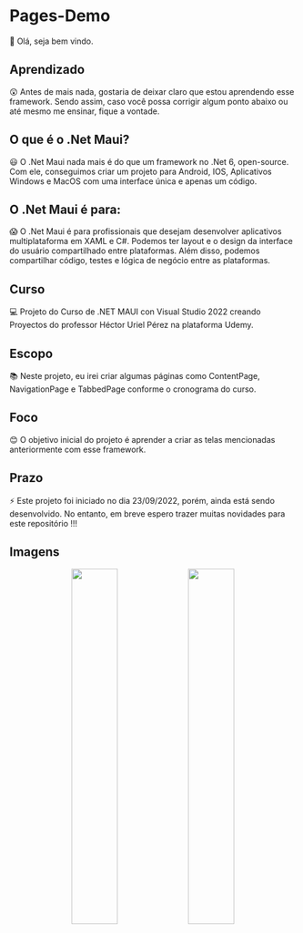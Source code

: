 # Pages-Demo

👋 Olá, seja bem vindo.

## Aprendizado

😲 Antes de mais nada, gostaria de deixar claro que estou aprendendo esse framework. Sendo assim, caso você possa corrigir algum ponto abaixo ou até mesmo me ensinar, fique a vontade.

## O que é o .Net Maui?

😃 O .Net Maui nada mais é do que um framework no .Net 6, open-source. Com ele, conseguimos criar um projeto para Android, IOS, Aplicativos Windows e MacOS com uma interface única e apenas um código.

## O .Net Maui é para:

😱 O .Net Maui é para profissionais que desejam desenvolver aplicativos multiplataforma em XAML e C#. Podemos ter layout e o design da interface do usuário compartilhado entre plataformas. Além disso, podemos compartilhar código, testes e lógica de negócio entre as plataformas.

## Curso

💻 Projeto do Curso de .NET MAUI con Visual Studio 2022 creando Proyectos do professor Héctor Uriel Pérez na plataforma Udemy.

## Escopo

📚 Neste projeto, eu irei criar algumas páginas como ContentPage, NavigationPage e TabbedPage conforme o cronograma do curso.

## Foco

😊 O objetivo inicial do projeto é aprender a criar as telas mencionadas  anteriormente com esse framework.

## Prazo

⚡ Este projeto foi iniciado no dia 23/09/2022, porém, ainda está sendo desenvolvido. No entanto, em breve espero trazer muitas novidades para este repositório !!!

## Imagens

<p float="left" align="center">
 <img src=https://i.ibb.co/x5Q7tYR/Start-1.jpg width="40%" />
 <img src=https://i.ibb.co/D83c91X/Content-Page.jpg.jpg width="40%" />
</p> 
